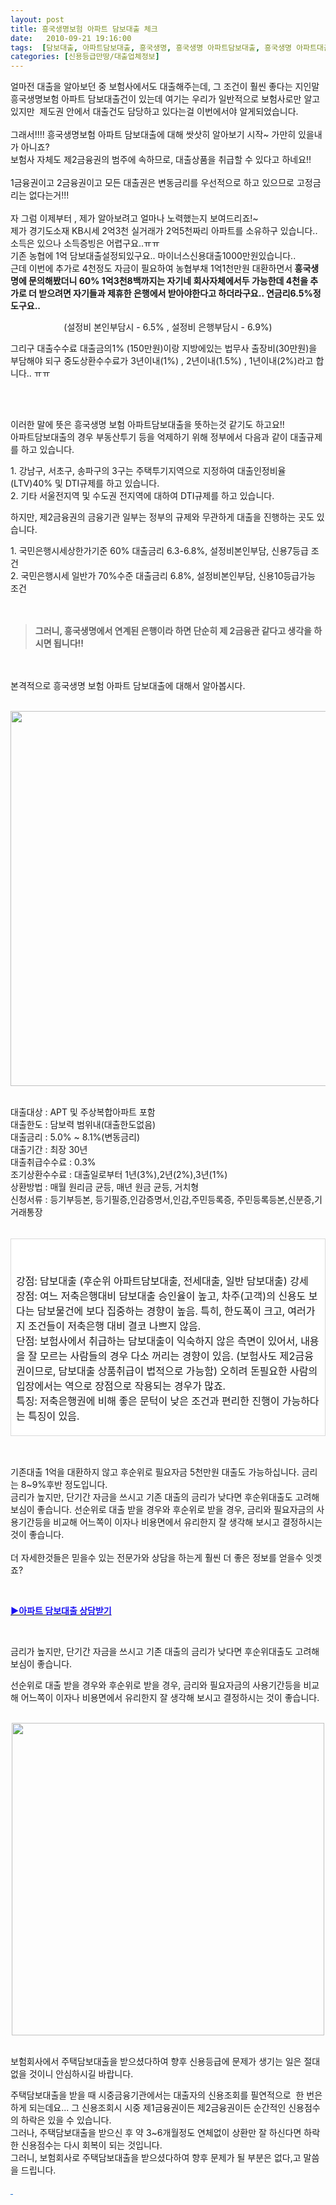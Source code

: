 ```yaml
---
layout: post
title: 흥국생명보험 아파트 담보대출 체크
date:   2010-09-21 19:16:00
tags:  [담보대출, 아파트담보대출, 흥국생명, 흥국생명 아파트담보대출, 흥국생명 아파트대출, 흥국생명보험, 흥국생명보험 아파트담보대출]
categories: [신용등급만땅/대출업체정보]
---
```



<p>얼마전 대출을 알아보던 중 보험사에서도 대출해주는데, 그 조건이 훨씬 좋다는 지인말<br> 흥국생명보험 아파트 담보대출건이 있는데&nbsp;여기는 우리가 일반적으로 보험사로만 알고 있지만 &nbsp;제도권 안에서 대출건도 담당하고 있다는걸 이번에서야 알게되었습니다.<br><br>그래서!!!! 흥국생명보험 아파트 담보대출에 대해 쌋삿히 알아보기 시작~ 가만히 있을내가 아니죠?<br>보험사 자체도 제2금융권의 범주에 속하므로, 대출상품을 취급할 수 있다고 하네요!!<br>&nbsp;<br>1금융권이고 2금융권이고 모든 대출권은 변동금리를 우선적으로 하고 있으므로 고정금리는 없다는거!!!<br><br>자 그럼 이제부터 , 제가 알아보려고 얼마나 노력했는지 보여드리죠!~<br>제가 경기도소재 KB시세 2억3천 실거래가 2억5천짜리 아파트를 소유하구 있습니다.. <br>소득은 있으나 소득증빙은 어렵구요..ㅠㅠ<br> 기존 농협에 1억 담보대출설정되있구요.. 마이너스신용대출1000만원있습니다..<br>근데 이번에 추가로 4천정도 자금이 필요하여 농협부채 1억1천만원 대환하면서<strong> 흥국생명에 문의해봤더니 60% 1억3천8백까지는 자기네 회사자체에서두 가능한데 4천을 추가로 더 받으려면 자기들과 제휴한 은행에서 받아야한다고 하더라구요.. 연금리6.5%정도구요.. </strong><p></p><p style="text-align: center;">(설정비 본인부담시 - 6.5% , 설정비 은행부담시 - 6.9%)</p><p>그리구 대출수수료 대출금의1% (150만원)이랑 지방에있는 법무사 출장비(30만원)을 부담해야 되구 중도상환수수료가 3년이내(1%) , 2년이내(1.5%) , 1년이내(2%)라고 합니다.. ㅠㅠ</p><p><br><p><br> 이러한 말에 뜻은 흥국생명 보험 아파트담보대출을 뜻하는것 같기도 하고요!!<br>아파트담보대출의 경우 부동산투기 등을 억제하기 위해 정부에서 다음과 같이 대출규제를 하고 있습니다. </p><p>1. 강남구, 서초구, 송파구의 3구는 주택투기지역으로 지정하여 대출인정비율(LTV)40% 및 DTI규제를 하고 있습니다.<br>2. 기타 서울전지역 및 수도권 전지역에 대하여 DTI규제를 하고 있습니다.&nbsp;</p><p>하지만, 제2금융권의 금융기관 일부는 정부의 규제와 무관하게 대출을 진행하는 곳도 있습니다.</p><p>1.&nbsp;국민은행시세상한가기준 60% 대출금리 6.3-6.8%, 설정비본인부담, 신용7등급 조건<br>2.&nbsp;국민은행시세 일반가 70%수준 대출금리 6.8%, 설정비본인부담, 신용10등급가능 조건 <br><br>&nbsp;</p><blockquote><strong>그러니, 흥국생명에서 연계된 은행이라 하면 단순히 제 2금융관 같다고 생각을 하시면 됩니다!!</strong>&nbsp;</blockquote><p><br><br>본격적으로 흥국생명 보험 아파트 담보대출에 대해서 알아봅시다.<br>&nbsp;</p><div class="imageblock center" style="text-align: center; clear: both;"><span data-url="https://t1.daumcdn.net/cfile/tistory/1509EF1B4CA5B01272?original" data-lightbox="lightbox"><img width="600" height="271" style="height: auto; cursor: pointer; max-width: 100%;" alt="" src="https://t1.daumcdn.net/cfile/tistory/1509EF1B4CA5B01272" filename="2010-10-01 18;55;14.jpg" filemime="image/jpeg"></span></div><p><br>대출대상 : APT 및 주상복합아파트 포함 <br> 대출한도 : 담보력 범위내(대출한도없음) <br>대출금리 : 5.0% ~ 8.1%(변동금리) <br>대출기간 : 최장 30년 <br> 대출취급수수료 : 0.3% <br>조기상환수수료 : 대출일로부터 1년(3%),2년(2%),3년(1%) <br>상환방법 : 매월 원리금 균등, 매년 원금 균등, 거치형 <br> 신청서류 : 등기부등본, 등기필증,인감증명서,인감,주민등록증, 주민등록등본,신분증,기거래통장 <br>&nbsp;</p><table width="640" style="border-collapse: collapse;" bgcolor="#ffffff" cellspacing="1" cellpadding="1"><tbody><tr><td width="100%" style="border: 1px solid rgb(218, 218, 218); border-image: none;"><p>&nbsp; </p><p>강점: 담보대출 (후순위 아파트담보대출, 전세대출, 일반 담보대출) 강세 <br> 장점: 여느 저축은행대비 담보대출 승인율이 높고, 차주(고객)의 신용도 보다는 담보물건에 보다 집중하는 경향이 높음. 특히, 한도폭이 크고, 여러가지 조건들이 저축은행 대비 결코 나쁘지 않음. <br>단점: 보험사에서 취급하는 담보대출이 익숙하지 않은 측면이 있어서, 내용을 잘 모르는 사람들의 경우 다소 꺼리는 경향이 있음. (보험사도 제2금융권이므로, 담보대출 상품취급이 법적으로 가능함) 오히려 돈필요한 사람의 입장에서는 역으로 장점으로 작용되는 경우가 많죠. <br>특징: 저축은행권에 비해 좋은 문턱이 낮은 조건과 편리한 진행이 가능하다는 특징이 있음. <br></p></td></tr></tbody></table><p>​</p><p>기존대출 1억을 대환하지 않고 후순위로 필요자금 5천만원 대출도 가능하십니다. 금리는 8~9%후반 정도입니다.<br>금리가 높지만, 단기간 자금을 쓰시고 기존 대출의 금리가 낮다면 후순위대출도 고려해 보심이 좋습니다. 선순위로 대출 받을 경우와 후순위로 받을 경우, 금리와 필요자금의 사용기간등을 비교해 어느쪽이 이자나 비용면에서 유리한지 잘 생각해 보시고 결정하시는 것이 좋습니다.<br><br>더 자세한것들은 믿을수 있는 전문가와 상담을 하는게 훨씬 더 좋은 정보를 얻을수 잇겟죠?</p><p><br></p><p><strong><a href="https://search.leevra.com/search.leevra.com?q=%ED%9D%A5%EA%B5%AD%EC%83%9D%EB%AA%85%EB%B3%B4%ED%97%98%20%EC%95%84%ED%8C%8C%ED%8A%B8%20%EB%8B%B4%EB%B3%B4%EB%8C%80%EC%B6%9C" target="_self"><span style="color: rgb(24, 16, 243);">▶아파트 담보대출 상담받기</span></a></strong></p><p><br></p><div class="moreless_content" id="content75_0" style="display: none;"><p><iframe width="500" height="600" src="http://db.blueweb.co.kr/formmail/formmail.html?dataname=hangniming0" frameborder="0">&amp;amp;amp;amp;amp;amp;lt;DIV&amp;amp;amp;amp;amp;amp;gt;&amp;amp;amp;amp;amp;amp;lt;/DIV&amp;amp;amp;amp;amp;amp;gt;&amp;amp;amp;amp; amp;amp;lt;P&amp;amp;amp;amp;amp;amp;gt;&amp;amp;amp;amp;amp;amp;lt;br /&amp;amp;amp;amp;amp;amp;gt;&amp;amp;amp;amp; amp;amp;lt;br /&amp;amp;amp;amp;amp;amp;gt;&amp;amp;amp;amp; amp;amp;amp;nbsp&amp;amp;amp;amp;amp;amp;lt;/P&amp;amp;amp;amp;amp;amp;gt;</iframe><div<iframe src="http://db.blueweb.co.kr/formmail/formmail.html?dataname=hangniming0" scrolling="auto" height="600" width="500" frameborder="0">&nbsp;</div<iframe></p></div><p>금리가 높지만, 단기간 자금을 쓰시고 기존 대출의 금리가 낮다면 후순위대출도 고려해 보심이 좋습니다.</p><p>선순위로 대출 받을 경우와 후순위로 받을 경우, 금리와 필요자금의 사용기간등을 비교해 어느쪽이 이자나 비용면에서 유리한지 잘 생각해 보시고 결정하시는 것이 좋습니다.<br>&nbsp;<div class="imageblock center" style="text-align: center; clear: both;"><span data-url="https://t1.daumcdn.net/cfile/tistory/2011B11B4CA5B4B853?original" data-lightbox="lightbox"><img width="500" height="335" style="height: auto; cursor: pointer; max-width: 100%;" alt="" src="https://t1.daumcdn.net/cfile/tistory/2011B11B4CA5B4B853" filename="tumblr_l9cwcq0aV81qc2opbo1_500_large.jpg" filemime="image/jpeg"></span></div><p><br>보험회사에서 주택담보대출을 받으셨다하여 향후 신용등급에 문제가 생기는 일은 절대 없을 것이니 안심하시길 바랍니다.</p><p></p><p>주택담보대출을 받을 때 시중금융기관에서는 대출자의 신용조회를 필연적으로&nbsp; 한 번은 하게 되는데요... 그 신용조회시 시중 제1금융권이든 제2금융권이든 순간적인 신용점수의 하락은 있을 수 있습니다.<br>그러나, 주택담보대출을 받으신 후 약 3~6개월정도 연체없이 상환만 잘 하신다면 하락한 신용점수는 다시 회복이 되는 것입니다.<br>그러니, 보험회사로 주택담보대출을 받으셨다하여 향후 문제가 될 부분은 없다,고 말씀을 드립니다.</p><p><span style="color: rgb(0, 102, 204);"><u>&nbsp;</u></span></p>